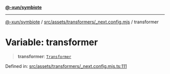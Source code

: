 [**@-xun/symbiote**](../../../../../README.md)

***

[@-xun/symbiote](../../../../../README.md) / [src/assets/transformers/\_next.config.mjs](../README.md) / transformer

# Variable: transformer

> **transformer**: [`Transformer`](../../../type-aliases/Transformer.md)

Defined in: [src/assets/transformers/\_next.config.mjs.ts:111](https://github.com/Xunnamius/symbiote/blob/fda4254d9bfeb125461ee3377ddb123772e5d050/src/assets/transformers/_next.config.mjs.ts#L111)
